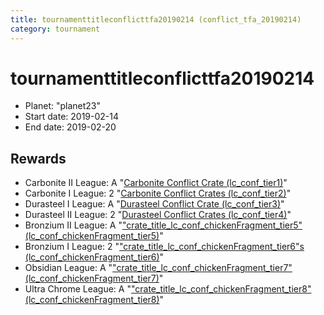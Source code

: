 ```yaml
---
title: tournamenttitleconflicttfa20190214 (conflict_tfa_20190214)
category: tournament
---
```

# tournamenttitleconflicttfa20190214

  * Planet: "planet23"
  * Start date: 2019-02-14
  * End date: 2019-02-20

## Rewards

  * Carbonite II League: A "[Carbonite Conflict Crate (lc_conf_tier1)](lc_conf_tier1.html)"
  * Carbonite I League: 2 "[Carbonite Conflict Crates (lc_conf_tier2)](lc_conf_tier2.html)"
  * Durasteel I League: A "[Durasteel Conflict Crate (lc_conf_tier3)](lc_conf_tier3.html)"
  * Durasteel II League: 2 "[Durasteel Conflict Crates (lc_conf_tier4)](lc_conf_tier4.html)"
  * Bronzium II League: A "["crate_title_lc_conf_chickenFragment_tier5" (lc_conf_chickenFragment_tier5)](lc_conf_chickenFragment_tier5.html)"
  * Bronzium I League: 2 "["crate_title_lc_conf_chickenFragment_tier6"s (lc_conf_chickenFragment_tier6)](lc_conf_chickenFragment_tier6.html)"
  * Obsidian League: A "["crate_title_lc_conf_chickenFragment_tier7" (lc_conf_chickenFragment_tier7)](lc_conf_chickenFragment_tier7.html)"
  * Ultra Chrome League: A "["crate_title_lc_conf_chickenFragment_tier8" (lc_conf_chickenFragment_tier8)](lc_conf_chickenFragment_tier8.html)"
